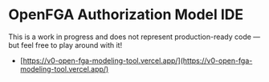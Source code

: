 # OpenFGA Authorization Model IDE

This is a work in progress and does not represent production-ready code — but feel free to play around with it!

- [https://v0-open-fga-modeling-tool.vercel.app/](https://v0-open-fga-modeling-tool.vercel.app/)

